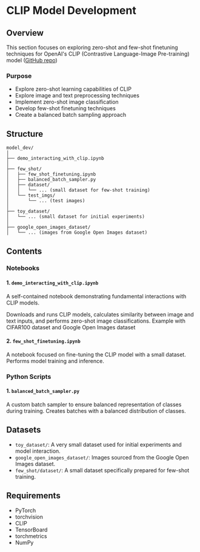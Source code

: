 # CLIP Model Development

## Overview
This section focuses on exploring zero-shot and few-shot finetuning techniques for OpenAI's CLIP (Contrastive Language-Image Pre-training) model ([GitHub repo](https://github.com/openai/CLIP))

### Purpose
- Explore zero-shot learning capabilities of CLIP
- Explore image and text preprocessing techniques
- Implement zero-shot image classification
- Develop few-shot finetuning techniques
- Create a balanced batch sampling approach

## Structure
```
model_dev/
│
├── demo_interacting_with_clip.ipynb
│
├── few_shot/
│   ├── few_shot_finetuning.ipynb
│   ├── balanced_batch_sampler.py
│   ├── dataset/
│   │   └── ... (small dataset for few-shot training)
│   └── test_imgs/
│       └── ... (test images)
│
├── toy_dataset/
│   └── ... (small dataset for initial experiments)
│
├── google_open_images_dataset/
│   └── ... (images from Google Open Images dataset)
```

## Contents

### Notebooks

#### 1. `demo_interacting_with_clip.ipynb`
A self-contained notebook demonstrating fundamental interactions with CLIP models.

Downloads and runs CLIP models, calculates similarity between image and text inputs, and performs zero-shot image classifications. Example with CIFAR100 dataset and Google Open Images dataset

#### 2. `few_shot_finetuning.ipynb`
A notebook focused on fine-tuning the CLIP model with a small dataset. Performs model training and inference.

### Python Scripts

#### 1. `balanced_batch_sampler.py`
A custom batch sampler to ensure balanced representation of classes during training. Creates batches with a balanced distribution of classes.

## Datasets

- `toy_dataset/`: A very small dataset used for initial experiments and model interaction.
- `google_open_images_dataset/`: Images sourced from the Google Open Images dataset.
- `few_shot/dataset/`: A small dataset specifically prepared for few-shot training.

## Requirements

- PyTorch
- torchvision
- CLIP
- TensorBoard
- torchmetrics
- NumPy
